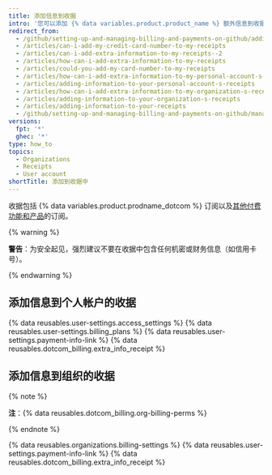 ```yaml
---
title: 添加信息到收据
intro: '您可以添加 {% data variables.product.product_name %} 额外信息到收据，如公司或国家要求的纳税或会计信息。'
redirect_from:
  - /github/setting-up-and-managing-billing-and-payments-on-github/adding-information-to-your-receipts
  - /articles/can-i-add-my-credit-card-number-to-my-receipts
  - /articles/can-i-add-extra-information-to-my-receipts--2
  - /articles/how-can-i-add-extra-information-to-my-receipts
  - /articles/could-you-add-my-card-number-to-my-receipts
  - /articles/how-can-i-add-extra-information-to-my-personal-account-s-receipts
  - /articles/adding-information-to-your-personal-account-s-receipts
  - /articles/how-can-i-add-extra-information-to-my-organization-s-receipts
  - /articles/adding-information-to-your-organization-s-receipts
  - /articles/adding-information-to-your-receipts
  - /github/setting-up-and-managing-billing-and-payments-on-github/managing-your-github-billing-settings/adding-information-to-your-receipts
versions:
  fpt: '*'
  ghec: '*'
type: how_to
topics:
  - Organizations
  - Receipts
  - User account
shortTitle: 添加到收据中
---
```


收据包括 {% data variables.product.prodname_dotcom %} 订阅以及[其他付费功能和产品](/articles/about-billing-on-github)的订阅。

{% warning %}

**警告**：为安全起见，强烈建议不要在收据中包含任何机密或财务信息（如信用卡号）。

{% endwarning %}

## 添加信息到个人帐户的收据

{% data reusables.user-settings.access_settings %}
{% data reusables.user-settings.billing_plans %}
{% data reusables.user-settings.payment-info-link %}
{% data reusables.dotcom_billing.extra_info_receipt %}

## 添加信息到组织的收据

{% note %}

**注**：{% data reusables.dotcom_billing.org-billing-perms %}

{% endnote %}


{% data reusables.organizations.billing-settings %}
{% data reusables.user-settings.payment-info-link %}
{% data reusables.dotcom_billing.extra_info_receipt %}

